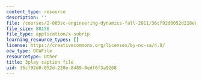 ```yaml
---
content_type: resource
description: ''
file: /courses/2-003sc-engineering-dynamics-fall-2011/36cf92d0052d228e8d890edf0f3a9268_OxcCPTc_bXw.srt
file_size: 88156
file_type: application/x-subrip
learning_resource_types: []
license: https://creativecommons.org/licenses/by-nc-sa/4.0/
ocw_type: OCWFile
resourcetype: Other
title: 3play caption file
uid: 36cf92d0-052d-228e-8d89-0edf0f3a9268
---
```

